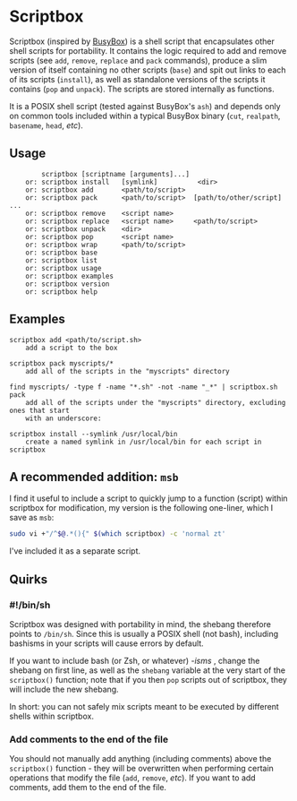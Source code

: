 # Scriptbox
Scriptbox (inspired by [BusyBox](https://www.busybox.net/)) is a shell script that encapsulates other shell scripts for portability. It contains the logic required to add and remove scripts (see `add`, `remove`, `replace` and `pack` commands), produce a slim version of itself containing no other scripts (`base`) and spit out links to each of its scripts (`install`), as well as standalone versions of the scripts it contains (`pop` and `unpack`). The scripts are stored internally as functions.

It is a POSIX shell script (tested against BusyBox's `ash`) and depends only on common tools included within a typical BusyBox binary (`cut`, `realpath`, `basename`, `head`, *etc*). 

## Usage

```
	    scriptbox [scriptname [arguments]...]
	or: scriptbox install   [symlink]          <dir>
	or: scriptbox add       <path/to/script>
	or: scriptbox pack      <path/to/script>  [path/to/other/script] ...
	or: scriptbox remove    <script name>
	or: scriptbox replace   <script name>     <path/to/script>
	or: scriptbox unpack    <dir>
	or: scriptbox pop       <script name>
	or: scriptbox wrap      <path/to/script>
	or: scriptbox base
	or: scriptbox list
	or: scriptbox usage
	or: scriptbox examples
	or: scriptbox version
	or: scriptbox help
```

## Examples

```
scriptbox add <path/to/script.sh>
	add a script to the box

scriptbox pack myscripts/*
	add all of the scripts in the "myscripts" directory

find myscripts/ -type f -name "*.sh" -not -name "_*" | scriptbox.sh pack
	add all of the scripts under the "myscripts" directory, excluding ones that start
	with an underscore:

scriptbox install --symlink /usr/local/bin
	create a named symlink in /usr/local/bin for each script in scriptbox
```

## A recommended addition: `msb`

I find it useful to include a script to quickly jump to a function (script) within scriptbox for modification, my version is the following one-liner, which I save as `msb`:

```sh
sudo vi +"/^$@.*(){" $(which scriptbox) -c 'normal zt'
```

I've included it as a separate script.

## Quirks

### #!/bin/sh

Scriptbox was designed with portability in mind, the shebang therefore points to `/bin/sh`. Since this is usually a POSIX shell (not bash), including bashisms in your scripts will cause errors by default.

If you want to include bash (or Zsh, or whatever) *-isms* , change the shebang on first line, as well as the `shebang` variable at the very start of the `scriptbox()` function; note that if you then `pop` scripts out of scriptbox, they will include the new shebang.

In short: you can not safely mix scripts meant to be executed by different shells within scriptbox.

### Add comments to the end of the file

You should not manually add anything (including comments) above the `scriptbox()` function - they will be overwritten when performing certain operations that modify the file (`add`, `remove`, *etc*). If you want to add comments, add them to the end of the file.
